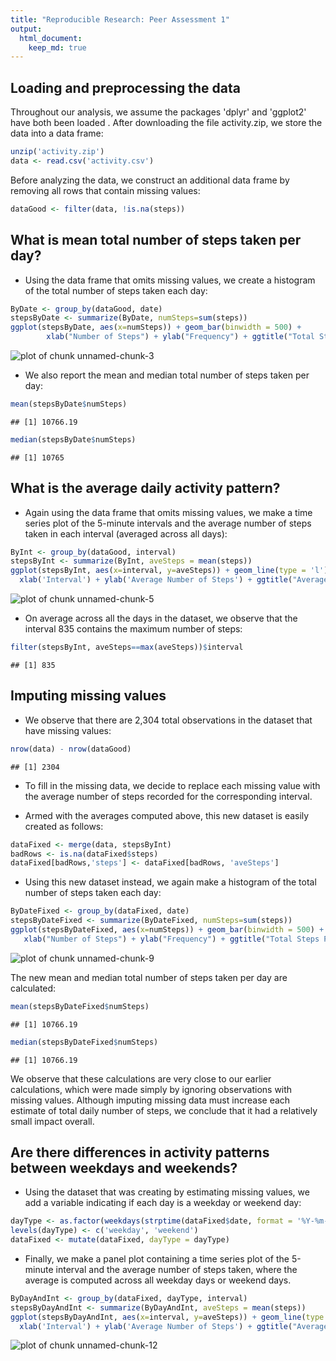 ```yaml
---
title: "Reproducible Research: Peer Assessment 1"
output: 
  html_document:
    keep_md: true
---
```



## Loading and preprocessing the data

Throughout our analysis, we assume the packages 'dplyr' and 'ggplot2' have both been loaded . After downloading the file activity.zip, we store the data into a data frame: 

```r
unzip('activity.zip')
data <- read.csv('activity.csv')
```

Before analyzing the data, we construct an additional data frame by removing all rows that contain missing values:  

```r
dataGood <- filter(data, !is.na(steps))
```

## What is mean total number of steps taken per day?
- Using the data frame that omits missing values, we create a histogram of the total number of steps taken each day: 

```r
ByDate <- group_by(dataGood, date)
stepsByDate <- summarize(ByDate, numSteps=sum(steps))
ggplot(stepsByDate, aes(x=numSteps)) + geom_bar(binwidth = 500) + 
        xlab("Number of Steps") + ylab("Frequency") + ggtitle("Total Steps Per Day") 
```

![plot of chunk unnamed-chunk-3](figure/unnamed-chunk-3-1.png) 
  
- We also report the mean and median total number of steps taken per day:

```r
mean(stepsByDate$numSteps)
```

```
## [1] 10766.19
```

```r
median(stepsByDate$numSteps)
```

```
## [1] 10765
```

## What is the average daily activity pattern?
- Again using the data frame that omits missing values, we make a time series plot of the 5-minute intervals and the average number of steps taken in each interval (averaged across all days):

```r
ByInt <- group_by(dataGood, interval)
stepsByInt <- summarize(ByInt, aveSteps = mean(steps))
ggplot(stepsByInt, aes(x=interval, y=aveSteps)) + geom_line(type = 'l') + 
  xlab('Interval') + ylab('Average Number of Steps') + ggtitle("Average Steps By Interval")
```

![plot of chunk unnamed-chunk-5](figure/unnamed-chunk-5-1.png) 

- On average across all the days in the dataset, we observe that the interval 835 contains the maximum number of steps:

```r
filter(stepsByInt, aveSteps==max(aveSteps))$interval
```

```
## [1] 835
```


## Imputing missing values
- We observe that there are 2,304 total observations in the dataset that have missing values:

```r
nrow(data) - nrow(dataGood)
```

```
## [1] 2304
```

- To fill in the missing data, we decide to replace each missing value with the average number of steps recorded for the corresponding interval.

- Armed with the averages computed above, this new dataset is easily created as follows:

```r
dataFixed <- merge(data, stepsByInt)
badRows <- is.na(dataFixed$steps)
dataFixed[badRows,'steps'] <- dataFixed[badRows, 'aveSteps']
```

- Using this new dataset instead, we again make a histogram of the total number of steps taken each day: 

```r
ByDateFixed <- group_by(dataFixed, date)
stepsByDateFixed <- summarize(ByDateFixed, numSteps=sum(steps))
ggplot(stepsByDateFixed, aes(x=numSteps)) + geom_bar(binwidth = 500) + 
   xlab("Number of Steps") + ylab("Frequency") + ggtitle("Total Steps Per Day")
```

![plot of chunk unnamed-chunk-9](figure/unnamed-chunk-9-1.png) 

The new mean and median total number of steps taken per day are calculated: 

```r
mean(stepsByDateFixed$numSteps)
```

```
## [1] 10766.19
```

```r
median(stepsByDateFixed$numSteps)
```

```
## [1] 10766.19
```
We observe that these calculations are very close to our earlier calculations, which were made simply by ignoring observations with missing values. Although imputing missing data must increase each estimate of total daily number of steps, we conclude that it had a relatively small impact overall. 


## Are there differences in activity patterns between weekdays and weekends?
- Using the dataset that was creating by estimating missing values, we add a variable indicating if each day is a weekday or weekend day: 

```r
dayType <- as.factor(weekdays(strptime(dataFixed$date, format = '%Y-%m-%d')) %in% c('Saturday', 'Sunday'))
levels(dayType) <- c('weekday', 'weekend')
dataFixed <- mutate(dataFixed, dayType = dayType)
```

- Finally, we make a panel plot containing a time series plot of the 5-minute interval  and the average number of steps taken, where the average is computed across all weekday days or weekend days.

```r
ByDayAndInt <- group_by(dataFixed, dayType, interval)
stepsByDayAndInt <- summarize(ByDayAndInt, aveSteps = mean(steps))
ggplot(stepsByDayAndInt, aes(x=interval, y=aveSteps)) + geom_line(type = 'l') + facet_grid(dayType~.) +
  xlab('Interval') + ylab('Average Number of Steps') + ggtitle("Average Steps By Interval - Weekend vs Weekday")
```

![plot of chunk unnamed-chunk-12](figure/unnamed-chunk-12-1.png) 
